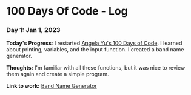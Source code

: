 # 100 Days Of Code - Log

### Day 1: Jan 1, 2023

**Today's Progress**: I restarted [Angela Yu's 100 Days of Code](https://www.udemy.com/course/100-days-of-code/). I learned about printing, variables, and the input function. I created a band name generator.

**Thoughts:** I'm familiar with all these functions, but it was nice to review them again and create a simple program. 

**Link to work:** [Band Name Generator](https://replit.com/@winniez98/band-name-generator#main.py)


